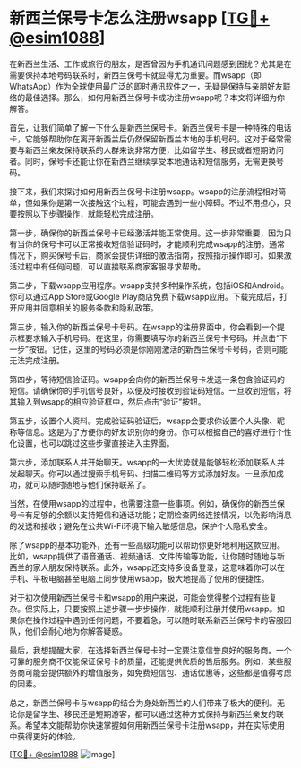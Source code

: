 # 新西兰保号卡怎么注册wsapp [[TG💪+ @esim1088](https://t.me/s/esim1088)]

在新西兰生活、工作或旅行的朋友，是否曾因为手机通讯问题感到困扰？尤其是在需要保持本地号码联系时，新西兰保号卡就显得尤为重要。而wsapp（即WhatsApp）作为全球使用最广泛的即时通讯软件之一，无疑是保持与亲朋好友联络的最佳选择。那么，如何用新西兰保号卡成功注册wsapp呢？本文将详细为你解答。

首先，让我们简单了解一下什么是新西兰保号卡。新西兰保号卡是一种特殊的电话卡，它能够帮助你在离开新西兰后仍然保留新西兰本地的手机号码。这对于经常需要与新西兰亲友保持联系的人群来说非常方便，比如留学生、移民或者短期访问者。同时，保号卡还能让你在新西兰继续享受本地通话和短信服务，无需更换号码。

接下来，我们来探讨如何用新西兰保号卡注册wsapp。wsapp的注册流程相对简单，但如果你是第一次接触这个过程，可能会遇到一些小障碍。不过不用担心，只要按照以下步骤操作，就能轻松完成注册。

第一步，确保你的新西兰保号卡已经激活并能正常使用。这一步非常重要，因为只有当你的保号卡可以正常接收短信验证码时，才能顺利完成wsapp的注册。通常情况下，购买保号卡后，商家会提供详细的激活指南，按照指示操作即可。如果激活过程中有任何问题，可以直接联系商家客服寻求帮助。

第二步，下载wsapp应用程序。wsapp支持多种操作系统，包括iOS和Android。你可以通过App Store或Google Play商店免费下载wsapp应用。下载完成后，打开应用并同意相关的服务条款和隐私政策。

第三步，输入你的新西兰保号卡号码。在wsapp的注册界面中，你会看到一个提示框要求输入手机号码。在这里，你需要填写你的新西兰保号卡号码，并点击“下一步”按钮。记住，这里的号码必须是你刚刚激活的新西兰保号卡号码，否则可能无法完成注册。

第四步，等待短信验证码。wsapp会向你的新西兰保号卡发送一条包含验证码的短信。请确保你的手机信号良好，以便及时接收到验证码短信。一旦收到短信，将其输入到wsapp的相应验证框中，然后点击“验证”按钮。

第五步，设置个人资料。完成验证码验证后，wsapp会要求你设置个人头像、昵称等信息。这是为了方便你的好友识别你的身份。你可以根据自己的喜好进行个性化设置，也可以跳过这些步骤直接进入主界面。

第六步，添加联系人并开始聊天。wsapp的一大优势就是能够轻松添加联系人并发起聊天。你可以通过搜索手机号码、扫描二维码等方式添加好友。一旦添加成功，就可以随时随地与他们保持联系了。

当然，在使用wsapp的过程中，也需要注意一些事项。例如，确保你的新西兰保号卡有足够的余额以支持短信和通话功能；定期检查网络连接情况，以免影响消息的发送和接收；避免在公共Wi-Fi环境下输入敏感信息，保护个人隐私安全。

除了wsapp的基本功能外，还有一些高级功能可以帮助你更好地利用这款应用。比如，wsapp提供了语音通话、视频通话、文件传输等功能，让你随时随地与新西兰的家人朋友保持联系。此外，wsapp还支持多设备登录，这意味着你可以在手机、平板电脑甚至电脑上同步使用wsapp，极大地提高了使用的便捷性。

对于初次使用新西兰保号卡和wsapp的用户来说，可能会觉得整个过程有些复杂。但实际上，只要按照上述步骤一步步操作，就能顺利注册并使用wsapp。如果你在操作过程中遇到任何问题，不要着急，可以随时联系新西兰保号卡的客服团队，他们会耐心地为你解答疑惑。

最后，我想提醒大家，在选择新西兰保号卡时一定要注意信誉良好的服务商。一个可靠的服务商不仅能保证保号卡的质量，还能提供优质的售后服务。例如，某些服务商可能会提供额外的增值服务，如免费短信包、通话优惠等，这些都是值得考虑的因素。

总之，新西兰保号卡与wsapp的结合为身处新西兰的人们带来了极大的便利。无论你是留学生、移民还是短期游客，都可以通过这种方式保持与新西兰亲友的联系。希望本文能帮助你快速掌握如何用新西兰保号卡注册wsapp，并在实际使用中获得更好的体验。

[[TG💪+ @esim1088](https://t.me/s/esim1088) ![Image](https://i.postimg.cc/4NQfJmqS/Snipaste-2025-05-13-00-14-12.png)]